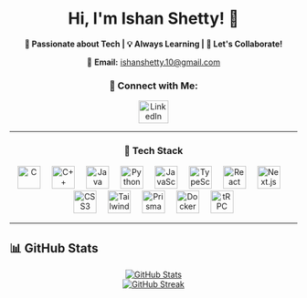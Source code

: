 
<h1 align="center">Hi, I'm Ishan Shetty! 👋</h1>

<p align="center">
  <b>🧠 Passionate about Tech | 💡 Always Learning | 🚀 Let's Collaborate!</b>
</p>

<p align="center">
  📩 <b>Email:</b> <a href="mailto:ishanshetty.10@gmail.com">ishanshetty.10@gmail.com</a>
</p>



<h3 align="center">📌 Connect with Me:</h3>
<p align="center">
  <a href="https://www.linkedin.com/in/ishan-shetty-0a889821a/" target="_blank">
    <img src="https://raw.githubusercontent.com/maurodesouza/profile-readme-generator/master/src/assets/icons/social/linkedin/default.svg" width="52" height="40" alt="LinkedIn" />
  </a>
</p>

---

<h3 align="center">🚀 Tech Stack</h3>
<p align="center">
  <img src="https://cdn.jsdelivr.net/gh/devicons/devicon/icons/c/c-original.svg" height="40" alt="C" />
  <img width="12" />
  <img src="https://cdn.jsdelivr.net/gh/devicons/devicon/icons/cplusplus/cplusplus-original.svg" height="40" alt="C++" />
  <img width="12" />
  <img src="https://cdn.jsdelivr.net/gh/devicons/devicon/icons/java/java-original.svg" height="40" alt="Java" />
  <img width="12" />
  <img src="https://cdn.jsdelivr.net/gh/devicons/devicon/icons/python/python-original.svg" height="40" alt="Python" />
  <img width="12" />
  <img src="https://cdn.jsdelivr.net/gh/devicons/devicon/icons/javascript/javascript-original.svg" height="40" alt="JavaScript" />
  <img width="12" />
  <img src="https://icongr.am/devicon/typescript-original.svg?size=128&color=currentColor" height="40" alt="TypeScript" />
  <img width="12" />
  <img src="https://icongr.am/devicon/react-original.svg?size=128&color=currentColor" height="40" alt="React" />
  <img width="12" />
  <img src="https://cdn.jsdelivr.net/gh/devicons/devicon/icons/nextjs/nextjs-original.svg" height="40" alt="Next.js" />
  <img width="12" />
  <img src="https://cdn.jsdelivr.net/gh/devicons/devicon/icons/css3/css3-original.svg" height="40" alt="CSS3" />
  <img width="12" />
  <img src="https://devicon-website.vercel.app/api/tailwindcss/plain.svg" height="40" alt="Tailwind CSS" />
  <img width="12" />
  <img src="https://cdn.jsdelivr.net/gh/devicons/devicon/icons/prisma/prisma-original.svg" height="40" alt="Prisma" />
  <img width="12" />
  <img src="https://cdn.jsdelivr.net/gh/devicons/devicon/icons/docker/docker-original-wordmark.svg" height="40" alt="Docker" />
  <img width="12" />
  <img src="https://cdn.jsdelivr.net/gh/devicons/devicon/icons/trpc/trpc-original.svg" height="40" alt="tRPC" />
</p>

---

## 📊 GitHub Stats
<p align="center">
  <a href="https://github.com/anuraghazra/github-readme-stats">
    <img src="https://github-readme-stats.vercel.app/api?username=Ishan-Shetty&theme=dark&show_icons=true" alt="GitHub Stats" />
  </a>
  <br />
  <a href="https://git.io/streak-stats">
    <img src="https://github-readme-streak-stats.herokuapp.com/?user=Ishan-Shetty&theme=dark" alt="GitHub Streak" />
  </a>
</p>



